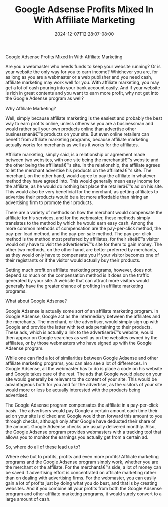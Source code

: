 ﻿---
title: "Google Adsense Profits Mixed In With Affiliate Marketing"
date: 2024-12-07T12:28:07-08:00
description: "35 divers marketing articles Tips for Web Success"
featured_image: "/images/35 divers marketing articles.jpg"
tags: ["35 divers marketing articles"]
---

Google Adsense Profits Mixed In With Affiliate Marketing


Are you a webmaster who needs funds to keep your website running?  Or is your website the only way for you to earn income?  Whichever you are, for as long as you are a webmaster or a web publisher and you need cash, affiliate marketing may work well for you.  With affiliate marketing, you may get a lot of cash pouring into your bank account easily.  And if your website is rich in great contents and you want to earn more profit, why not get into the Google Adsense program as well? 

Why Affiliate Marketing?

Well, simply because affiliate marketing is the easiest and probably the best way to earn profits online, unless otherwise you are a businessman and would rather sell your own products online than advertise other businessmanâ€™s products on your site.  But even online retailers can benefit from affiliate marketing programs, because affiliate marketing actually works for merchants as well as it works for the affiliates.

Affiliate marketing, simply said, is a relationship or agreement made between two websites, with one site being the merchantâ€™s website and the other being the affiliateâ€™s site.  In the relationship, the affiliate agrees to let the merchant advertise his products on the affiliateâ€™s site.  The merchant, on the other hand, would agree to pay the affiliate in whatever method they have agreed into.  This would generally mean easy income for the affiliate, as he would do nothing but place the retailerâ€™s ad on his site.  This would also be very beneficial for the merchant, as getting affiliates to advertise their products would be a lot more affordable than hiring an advertising firm to promote their products.

There are a variety of methods on how the merchant would compensate the affiliate for his services, and for the webmaster, these methods simply translates to the method by which he would earn easy cash.  Among the more common methods of compensation are the pay-per-click method, the pay-per-lead method, and the pay-per-sale method.  The pay-per-click method is the method most preferred by affiliates, for their siteâ€™s visitor would only have to visit the advertiserâ€™s site for them to gain money.  The other two methods, on the other hand, are better preferred by merchants, as they would only have to compensate you if your visitor becomes one of their registrants or if the visitor would actually buy their products. 

Getting much profit on affiliate marketing programs, however, does not depend so much on the compensation method is it does on the traffic generated by your site.  A website that can attract more visitors would generally have the greater chance of profiting in affiliate marketing programs.

What about Google Adsense?

Google Adsense is actually some sort of an affiliate marketing program.  In Google Adsense, Google act as the intermediary between the affiliates and the merchants.  The merchant, or the advertiser, would simply sign up with Google and provide the latter with text ads pertaining to their products.  These ads, which is actually a link to the advertiserâ€™s website, would then appear on Google searches as well as on the websites owned by the affiliates, or by those webmasters who have signed up with the Google Adsense program.

While one can find a lot of similarities between Google Adsense and other affiliate marketing programs, you can also see a lot of differences.  In Google Adsense, all the webmaster has to do is place a code on his website and Google takes care of the rest.  The ads that Google would place on your site would generally be relevant to the content of your site.  This would be advantageous both for you and for the advertiser, as the visitors of your site would more or less be actually interested with the products being advertised.

The Google Adsense program compensates the affiliate in a pay-per-click basis.  The advertisers would pay Google a certain amount each time their ad on your site is clicked and Google would then forward this amount to you through checks, although only after Google have deducted their share of the amount.  Google Adsense checks are usually delivered monthly.  Also, the Google Adsense program provides webmasters with a tracking tool that allows you to monitor the earnings you actually get from a certain ad.

So, where do all of these lead us to?

Where else but to profits, profits and even more profits!  Affiliate marketing programs and the Google Adsense program simply work, whether you are the merchant or the affiliate.  For the merchantâ€™s side, a lot of money can be saved if advertising effort is concentrated on affiliate marketing rather than on dealing with advertising firms.  For the webmaster, you can easily gain a lot of profits just by doing what you do best, and that is by creating websites.  And if you combine all your profits from both the Google Adsense program and other affiliate marketing programs, it would surely convert to a large amount of cash.

